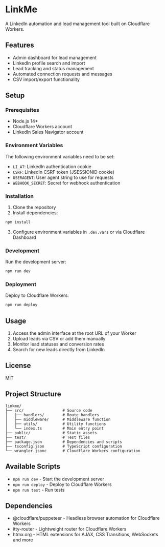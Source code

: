 # LinkMe

A LinkedIn automation and lead management tool built on Cloudflare Workers.

## Features

- Admin dashboard for lead management
- LinkedIn profile search and import
- Lead tracking and status management
- Automated connection requests and messages
- CSV import/export functionality

## Setup

### Prerequisites

- Node.js 14+
- Cloudflare Workers account
- LinkedIn Sales Navigator account

### Environment Variables

The following environment variables need to be set:

- `LI_AT`: LinkedIn authentication cookie
- `CSRF`: LinkedIn CSRF token (JSESSIONID cookie)
- `USERAGENT`: User agent string to use for requests
- `WEBHOOK_SECRET`: Secret for webhook authentication

### Installation

1. Clone the repository
2. Install dependencies:

```bash
npm install
```

3. Configure environment variables in `.dev.vars` or via Cloudflare Dashboard

### Development

Run the development server:

```bash
npm run dev
```

### Deployment

Deploy to Cloudflare Workers:

```bash
npm run deploy
```

## Usage

1. Access the admin interface at the root URL of your Worker
2. Upload leads via CSV or add them manually
3. Monitor lead statuses and conversion rates
4. Search for new leads directly from LinkedIn

## License

MIT

## Project Structure

```
linkme/
├── src/                 # Source code
│   ├── handlers/        # Route handlers
│   ├── middleware/      # Middleware function
│   ├── utils/           # Utility functions
│   └── index.ts         # Main entry point
├── public/              # Static assets
├── test/                # Test files
├── package.json         # Dependencies and scripts
├── tsconfig.json        # TypeScript configuration
└── wrangler.jsonc       # Cloudflare Workers configuration
```

## Available Scripts

- `npm run dev` - Start the development server
- `npm run deploy` - Deploy to Cloudflare Workers
- `npm run test` - Run tests

## Dependencies

- @cloudflare/puppeteer - Headless browser automation for Cloudflare Workers
- itty-router - Lightweight router for Cloudflare Workers
- htmx.org - HTML extensions for AJAX, CSS Transitions, WebSockets and more 